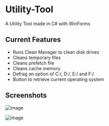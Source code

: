 # Utility-Tool
A Utility Tool made in C# with WinForms

## Current Features

- Runs Clean Manager to clean disk drives
- Cleans temporary files
- Cleans prefetch file
- Cleans cache memory
- Defrag an option of C:/, D:/, E:/ and F:/
- Button to retrieve current operating system

## Screenshots

![image](https://user-images.githubusercontent.com/65511074/126870091-b10bea80-c367-464b-9552-f61cbd60b503.png)


![image](https://user-images.githubusercontent.com/65511074/126870120-46043d49-3b93-4651-aec6-0121472d3d7b.png)



